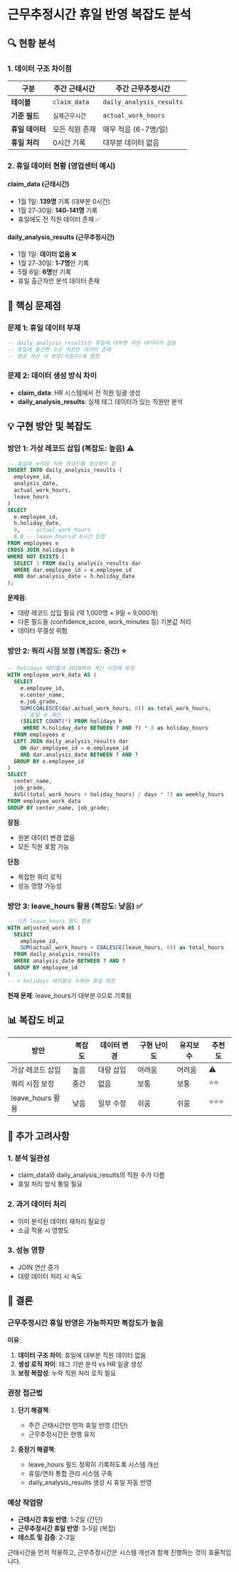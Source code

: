 # 근무추정시간 휴일 반영 복잡도 분석

## 🔍 현황 분석

### 1. 데이터 구조 차이점

| 구분 | 주간 근태시간 | 주간 근무추정시간 |
|------|-------------|----------------|
| **테이블** | `claim_data` | `daily_analysis_results` |
| **기준 필드** | `실제근무시간` | `actual_work_hours` |
| **휴일 데이터** | 모든 직원 존재 | 매우 적음 (6-7명/일) |
| **휴일 처리** | 0시간 기록 | 대부분 데이터 없음 |

### 2. 휴일 데이터 현황 (영업센터 예시)

#### claim_data (근태시간)
- 1월 1일: **139명** 기록 (대부분 0시간)
- 1월 27-30일: **140-141명** 기록
- 휴일에도 전 직원 데이터 존재 ✅

#### daily_analysis_results (근무추정시간)
- 1월 1일: **데이터 없음** ❌
- 1월 27-30일: **1-7명**만 기록
- 5월 6일: **6명**만 기록
- 휴일 출근자만 분석 데이터 존재

## 🎯 핵심 문제점

### 문제 1: 휴일 데이터 부재
```sql
-- daily_analysis_results는 휴일에 대부분 직원 데이터가 없음
-- 휴일에 출근한 소수 직원만 데이터 존재
-- 평균 계산 시 분모(직원수)에 영향
```

### 문제 2: 데이터 생성 방식 차이
- **claim_data**: HR 시스템에서 전 직원 일괄 생성
- **daily_analysis_results**: 실제 태그 데이터가 있는 직원만 분석

## 💡 구현 방안 및 복잡도

### 방안 1: 가상 레코드 삽입 (복잡도: 높음) ⚠️
```sql
-- 휴일에 누락된 직원 레코드를 생성해야 함
INSERT INTO daily_analysis_results (
  employee_id,
  analysis_date,
  actual_work_hours,
  leave_hours
)
SELECT
  e.employee_id,
  h.holiday_date,
  0,  -- actual_work_hours
  8.0 -- leave_hours로 8시간 인정
FROM employees e
CROSS JOIN holidays h
WHERE NOT EXISTS (
  SELECT 1 FROM daily_analysis_results dar
  WHERE dar.employee_id = e.employee_id
  AND dar.analysis_date = h.holiday_date
);
```

**문제점**:
- 대량 레코드 삽입 필요 (약 1,000명 × 9일 = 9,000개)
- 다른 필드들 (confidence_score, work_minutes 등) 기본값 처리
- 데이터 무결성 위험

### 방안 2: 쿼리 시점 보정 (복잡도: 중간) ⭐
```sql
-- holidays 테이블과 JOIN하여 계산 시점에 보정
WITH employee_work_data AS (
  SELECT
    e.employee_id,
    e.center_name,
    e.job_grade,
    SUM(COALESCE(dar.actual_work_hours, 0)) as total_work_hours,
    -- 휴일 수 계산
    (SELECT COUNT(*) FROM holidays h
     WHERE h.holiday_date BETWEEN ? AND ?) * 8 as holiday_hours
  FROM employees e
  LEFT JOIN daily_analysis_results dar
    ON dar.employee_id = e.employee_id
    AND dar.analysis_date BETWEEN ? AND ?
  GROUP BY e.employee_id
)
SELECT
  center_name,
  job_grade,
  AVG((total_work_hours + holiday_hours) / days * 7) as weekly_hours
FROM employee_work_data
GROUP BY center_name, job_grade;
```

**장점**:
- 원본 데이터 변경 없음
- 모든 직원 포함 가능

**단점**:
- 복잡한 쿼리 로직
- 성능 영향 가능성

### 방안 3: leave_hours 활용 (복잡도: 낮음) ✅
```sql
-- 기존 leave_hours 필드 활용
WITH adjusted_work AS (
  SELECT
    employee_id,
    SUM(actual_work_hours + COALESCE(leave_hours, 0)) as total_hours
  FROM daily_analysis_results
  WHERE analysis_date BETWEEN ? AND ?
  GROUP BY employee_id
)
-- + holidays 테이블로 누락된 휴일 보정
```

**현재 문제**: leave_hours가 대부분 0으로 기록됨

## 📊 복잡도 비교

| 방안 | 복잡도 | 데이터 변경 | 구현 난이도 | 유지보수 | 추천도 |
|------|--------|------------|------------|---------|--------|
| 가상 레코드 삽입 | 높음 | 대량 삽입 | 어려움 | 어려움 | ⚠️ |
| 쿼리 시점 보정 | 중간 | 없음 | 보통 | 보통 | ⭐⭐ |
| leave_hours 활용 | 낮음 | 일부 수정 | 쉬움 | 쉬움 | ⭐⭐⭐ |

## 🚧 추가 고려사항

### 1. 분석 일관성
- claim_data와 daily_analysis_results의 직원 수가 다름
- 휴일 처리 방식 통일 필요

### 2. 과거 데이터 처리
- 이미 분석된 데이터 재처리 필요성
- 소급 적용 시 영향도

### 3. 성능 영향
- JOIN 연산 증가
- 대량 데이터 처리 시 속도

## 📝 결론

### 근무추정시간 휴일 반영은 가능하지만 복잡도가 높음

**이유**:
1. **데이터 구조 차이**: 휴일에 대부분 직원 데이터 없음
2. **생성 로직 차이**: 태그 기반 분석 vs HR 일괄 생성
3. **보정 복잡성**: 누락 직원 처리 로직 필요

### 권장 접근법

1. **단기 해결책**:
   - 주간 근태시간만 먼저 휴일 반영 (간단)
   - 근무추정시간은 현행 유지

2. **중장기 해결책**:
   - leave_hours 필드 정확히 기록하도록 시스템 개선
   - 휴일/연차 통합 관리 시스템 구축
   - daily_analysis_results 생성 시 휴일 자동 반영

### 예상 작업량
- **근태시간 휴일 반영**: 1-2일 (간단)
- **근무추정시간 휴일 반영**: 3-5일 (복잡)
- **테스트 및 검증**: 2-3일

근태시간을 먼저 적용하고, 근무추정시간은 시스템 개선과 함께 진행하는 것이 효율적입니다.
